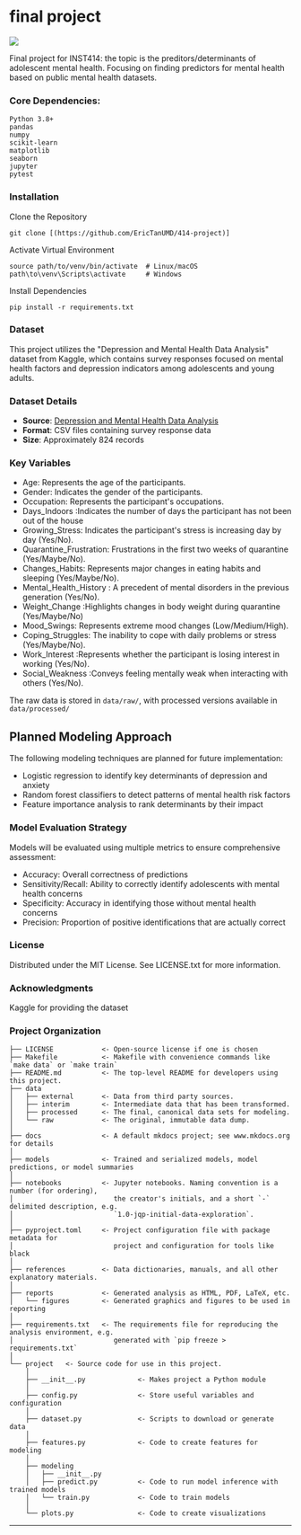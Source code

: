 # final project

<a target="_blank" href="https://cookiecutter-data-science.drivendata.org/">
    <img src="https://img.shields.io/badge/CCDS-Project%20template-328F97?logo=cookiecutter" />
</a>

Final project for INST414: the topic is the preditors/determinants of adolescent mental health. Focusing on finding predictors for mental health based on public mental health datasets.

### Core Dependencies:

```
Python 3.8+
pandas
numpy
scikit-learn
matplotlib
seaborn
jupyter
pytest
```

### Installation
Clone the Repository
```
git clone [(https://github.com/EricTanUMD/414-project)]
```
Activate Virtual Environment
```
source path/to/venv/bin/activate  # Linux/macOS
path\to\venv\Scripts\activate     # Windows
```
Install Dependencies
```
pip install -r requirements.txt
```

### Dataset

This project utilizes the "Depression and Mental Health Data Analysis" dataset from Kaggle, which contains survey responses focused on mental health factors and depression indicators among adolescents and young adults.

### Dataset Details
- **Source**: [Depression and Mental Health Data Analysis](https://www.kaggle.com/datasets/shashwatwork/depression-and-mental-health-data-analysis)
- **Format**: CSV files containing survey response data
- **Size**: Approximately 824 records

### Key Variables
- Age: Represents the age of the participants.
- Gender: Indicates the gender of the participants.
- Occupation: Represents the participant's occupations.
- Days_Indoors :Indicates the number of days the participant has not been out of the house
- Growing_Stress: Indicates the participant's stress is increasing day by day (Yes/No).
- Quarantine_Frustration: Frustrations in the first two weeks of quarantine (Yes/Maybe/No).
- Changes_Habits: Represents major changes in eating habits and sleeping (Yes/Maybe/No).
- Mental_Health_History : A precedent of mental disorders in the previous generation (Yes/No).
- Weight_Change :Highlights changes in body weight during quarantine (Yes/Maybe/No)
- Mood_Swings: Represents extreme mood changes (Low/Medium/High).
- Coping_Struggles: The inability to cope with daily problems or stress (Yes/Maybe/No).
- Work_Interest :Represents whether the participant is losing interest in working (Yes/No).
- Social_Weakness :Conveys feeling mentally weak when interacting with others (Yes/No).

The raw data is stored in `data/raw/`, with processed versions available in `data/processed/` 

## Planned Modeling Approach
The following modeling techniques are planned for future implementation:
- Logistic regression to identify key determinants of depression and anxiety
- Random forest classifiers to detect patterns of mental health risk factors
- Feature importance analysis to rank determinants by their impact

### Model Evaluation Strategy
Models will be evaluated using multiple metrics to ensure comprehensive assessment:
- Accuracy: Overall correctness of predictions
- Sensitivity/Recall: Ability to correctly identify adolescents with mental health concerns
- Specificity: Accuracy in identifying those without mental health concerns
- Precision: Proportion of positive identifications that are actually correct
  
### License
Distributed under the MIT License. See LICENSE.txt for more information.

### Acknowledgments
Kaggle for providing the dataset

### Project Organization

```
├── LICENSE            <- Open-source license if one is chosen
├── Makefile           <- Makefile with convenience commands like `make data` or `make train`
├── README.md          <- The top-level README for developers using this project.
├── data
│   ├── external       <- Data from third party sources.
│   ├── interim        <- Intermediate data that has been transformed.
│   ├── processed      <- The final, canonical data sets for modeling.
│   └── raw            <- The original, immutable data dump.
│
├── docs               <- A default mkdocs project; see www.mkdocs.org for details
│
├── models             <- Trained and serialized models, model predictions, or model summaries
│
├── notebooks          <- Jupyter notebooks. Naming convention is a number (for ordering),
│                         the creator's initials, and a short `-` delimited description, e.g.
│                         `1.0-jqp-initial-data-exploration`.
│
├── pyproject.toml     <- Project configuration file with package metadata for 
│                         project and configuration for tools like black
│
├── references         <- Data dictionaries, manuals, and all other explanatory materials.
│
├── reports            <- Generated analysis as HTML, PDF, LaTeX, etc.
│   └── figures        <- Generated graphics and figures to be used in reporting
│
├── requirements.txt   <- The requirements file for reproducing the analysis environment, e.g.
│                         generated with `pip freeze > requirements.txt`
│
└── project   <- Source code for use in this project.
    │
    ├── __init__.py             <- Makes project a Python module
    │
    ├── config.py               <- Store useful variables and configuration
    │
    ├── dataset.py              <- Scripts to download or generate data
    │
    ├── features.py             <- Code to create features for modeling
    │
    ├── modeling                
    │   ├── __init__.py 
    │   ├── predict.py          <- Code to run model inference with trained models          
    │   └── train.py            <- Code to train models
    │
    └── plots.py                <- Code to create visualizations
```

--------

